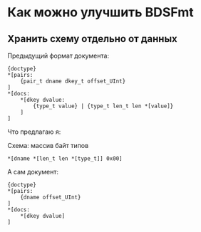 # Как можно улучшить BDSFmt

## Хранить схему отдельно от данных

Предыдущий формат документа:

```
{doctype}
*[pairs:
    {pair_t dname dkey_t offset_UInt}
]
*[docs:
    *[dkey dvalue:
        {type_t value} | {type_t len_t len *[value]}
    ]
]
```

Что предлагаю я:

Схема: массив байт типов
```
*[dname *[len_t len *[type_t]] 0x00]
```

А сам документ:
```
{doctype}
*[pairs:
    {dname offset_UInt}
]
*[docs:
    *[dkey dvalue]
]
```